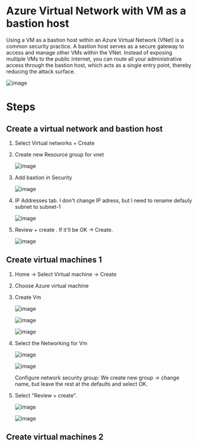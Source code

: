# Azure Virtual Network with VM as a bastion host

Using a VM as a bastion host within an Azure Virtual Network (VNet) is a common security practice. A bastion host serves as a secure gateway to access and manage other VMs within the VNet. Instead of exposing multiple VMs to the public internet, you can route all your administrative access through the bastion host, which acts as a single entry point, thereby reducing the attack surface.

   ![image](https://github.com/olga12401/data-projects/assets/86374953/bdcbeb0d-72f8-4251-b038-3234d3680b5c)

# Steps 

## Create a virtual network and bastion host

1. Select Virtual networks + Create
2. Create new Resource group for vnet
   
   ![image](https://github.com/olga12401/data-projects/assets/86374953/8746f3de-19fb-48ed-9b5f-7cdea423f435)

3. Add bastion in Security

   ![image](https://github.com/olga12401/data-projects/assets/86374953/40e5e1e7-4e16-4527-836b-2a32979a2bcc)

4. IP Addresses tab. I don't change IP adress, but I need to rename defauly subnet to subnet-1

   ![image](https://github.com/olga12401/data-projects/assets/86374953/7eea5bc8-e870-474f-9fdc-892b9c9d6de7)
5. Review + create . If it'll be OK -> Create.

   ![image](https://github.com/olga12401/data-projects/assets/86374953/5a7b3c89-9e39-43fe-9b25-012e828cf841) 


##  Create virtual machines  1

1. Home -> Select Virtual machine -> Create
2. Choose Azure virtual machine
3. Create Vm

   ![image](https://github.com/olga12401/data-projects/assets/86374953/34a978f5-1365-418b-aff0-169a0582a84d)

   ![image](https://github.com/olga12401/data-projects/assets/86374953/e658f4a1-2cc6-4a3e-8abc-1f6f66b7b1e9)

   ![image](https://github.com/olga12401/data-projects/assets/86374953/3948e5ed-e8ba-4db2-890f-cf91de7c1b28)

4. Select the Networking for Vm

   ![image](https://github.com/olga12401/data-projects/assets/86374953/675b605a-826a-41c1-b1d4-b40614a06540)

   ![image](https://github.com/olga12401/data-projects/assets/86374953/30986fb7-d792-4616-a6f6-d252d1e5bf5c)

   Configure network security group: We create new group -> change name, but leave the rest at the defaults and select OK.

5. Select "Review + create".

   ![image](https://github.com/olga12401/data-projects/assets/86374953/133e7b65-4c4c-42d2-9272-fdd8a67b9713)

   ![image](https://github.com/olga12401/data-projects/assets/86374953/76293303-9e87-4728-82a4-f0b9d1268032)


##  Create virtual machines  2




   

   


